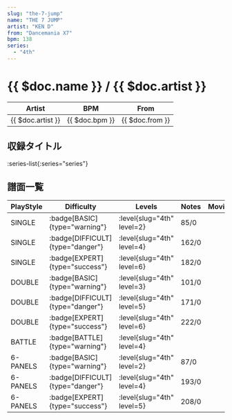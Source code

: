 ```yaml
---
slug: "the-7-jump"
name: "THE 7 JUMP"
artist: "KEN D"
from: "Dancemania X7"
bpm: 138
series:
  - "4th"
---
```


# {{ $doc.name }} / {{ $doc.artist }}

|Artist|BPM|From|
|------|---|----|
|{{ $doc.artist }}|{{ $doc.bpm }}|{{ $doc.from }}|

## 収録タイトル

:series-list{:series="series"}

## 譜面一覧

|PlayStyle|Difficulty|Levels|Notes|Movie|
|---------|----------|------|-----|-----|
|SINGLE| :badge[BASIC]{type="warning"}|<div class="field is-grouped is-grouped-multiline"> :level{slug="4th" level=2}</div>|85/0||
|SINGLE| :badge[DIFFICULT]{type="danger"}|<div class="field is-grouped is-grouped-multiline"> :level{slug="4th" level=4}</div>|162/0||
|SINGLE| :badge[EXPERT]{type="success"}|<div class="field is-grouped is-grouped-multiline"> :level{slug="4th" level=6}</div>|182/0||
|DOUBLE| :badge[BASIC]{type="warning"}|<div class="field is-grouped is-grouped-multiline"> :level{slug="4th" level=3}</div>|101/0||
|DOUBLE| :badge[DIFFICULT]{type="danger"}|<div class="field is-grouped is-grouped-multiline"> :level{slug="4th" level=5}</div>|171/0||
|DOUBLE| :badge[EXPERT]{type="success"}|<div class="field is-grouped is-grouped-multiline"> :level{slug="4th" level=6}</div>|222/0||
|BATTLE| :badge[BATTLE]{type="warning"}|<div class="field is-grouped is-grouped-multiline"> :level{slug="4th" level=4}</div>|||
|6-PANELS| :badge[BASIC]{type="warning"}|<div class="field is-grouped is-grouped-multiline"> :level{slug="4th" level=2}</div>|87/0||
|6-PANELS| :badge[DIFFICULT]{type="danger"}|<div class="field is-grouped is-grouped-multiline"> :level{slug="4th" level=4}</div>|193/0||
|6-PANELS| :badge[EXPERT]{type="success"}|<div class="field is-grouped is-grouped-multiline"> :level{slug="4th" level=5}</div>|208/0||
